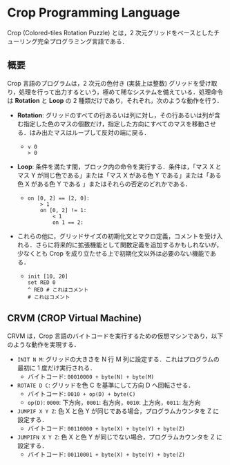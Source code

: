 # Crop Programming Language

Crop (Colored-tiles Rotation Puzzle) とは，2 次元グリッドをベースとしたチューリング完全プログラミング言語である．

## 概要

Crop 言語のプログラムは，2 次元の色付き (実装上は整数) グリッドを受け取り，処理を行って出力するという，極めて稀なシステムを備えている．処理命令は **Rotation** と **Loop** の 2 種類だけであり，それぞれ，次のような動作を行う．

- **Rotation**: グリッドのすべての行あるいは列に対し，その行あるいは列が含む指定した色のマスの個数だけ，指定した方向にすべてのマスを移動させる．はみ出たマスはループして反対の端に戻る．

  - ```
    v 0
    > 0
    ```

- **Loop**: 条件を満たす間，ブロック内の命令を実行する．条件は，「マス X とマス Y が同じ色である」または「マス X がある色 Y である」または「ある色 X がある色 Y である 」またはそれらの否定のどれかである．

  - ```
    on [0, 2] == [2, 0]:
    	> 1
    	on [0, 2] != 1:
    		< 1
    		on 1 == 2:
    ```

- これらの他に，グリッドサイズの初期化文とマクロ定義，コメントを受け入れる．さらに将来的に拡張機能として関数定義を追加するかもしれないが，少なくとも Crop を成り立たせる上で初期化文以外は必要のない機能である．

  - ```
    init [10, 20]
    set RED 0
    ^ RED # これはコメント
    # これはコメント
    ```

## CRVM (CROP Virtual Machine)

CRVM は，Crop 言語のバイトコードを実行するための仮想マシンであり，以下のような動作を実現する．
- `INIT N M`: グリッドの大きさを N 行 M 列に設定する．これはプログラムの最初に 1 度だけ実行される．
    - バイトコード: `00010000 + byte(N) + byte(M)`
- `ROTATE D C`: グリッドを色 C を基準にして方向 D へ回転させる．
    - バイトコード: `0010 + op(D) + byte(C)`
    - `op(D)`: `0000`: 下方向，`0001`: 右方向，`0010`: 上方向，`0011`: 左方向
- `JUMPIF X Y Z`: 色 X と色 Y が同じである場合，プログラムカウンタを Z に設定する．
    - バイトコード: `00110000 + byte(X) + byte(Y) + byte(Z)`
- `JUMPIFN X Y Z`: 色 X と色 Y が同じでない場合，プログラムカウンタを Z に設定する．
    - バイトコード: `00110001 + byte(X) + byte(Y) + byte(Z)`